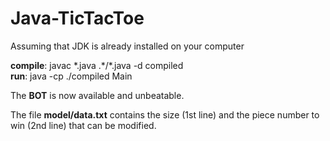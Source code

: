 # Java-TicTacToe
Assuming that JDK is already installed on your computer  

**compile**: javac \*.java .\*/\*.java -d compiled  
**run**: java -cp ./compiled Main

The **BOT** is now available and unbeatable.

The file **model/data.txt** contains the size (1st line) and the piece number to win (2nd line) that can be modified.